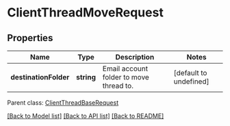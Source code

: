 # ClientThreadMoveRequest

## Properties
Name | Type | Description | Notes
------------ | ------------- | ------------- | -------------
**destinationFolder** | **string** | Email account folder to move thread to.              | [default to undefined]

 Parent class: [ClientThreadBaseRequest](ClientThreadBaseRequest.md)

[[Back to Model list]](README.md#documentation-for-models) [[Back to API list]](README.md#documentation-for-api-endpoints) [[Back to README]](README.md)
